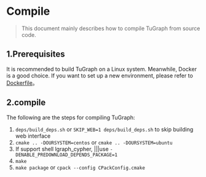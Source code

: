 # Compile

> This document mainly describes how to compile TuGraph from source code.

## 1.Prerequisites

It is recommended to build TuGraph on a Linux system. Meanwhile, Docker is a good choice. If you want to set up a new environment, please refer to [Dockerfile](../1.installation/3.docker-deployment.md)。

## 2.compile

The following are the steps for compiling TuGraph:
1. `deps/build_deps.sh` or `SKIP_WEB=1 deps/build_deps.sh` to skip building web interface
2. `cmake .. -DOURSYSTEM=centos` or `cmake .. -DOURSYSTEM=ubuntu`
3. If support shell lgraph_cypher,
   |||use `-DENABLE_PREDOWNLOAD_DEPENDS_PACKAGE=1`
4. `make`
5. `make package` or `cpack --config CPackConfig.cmake`